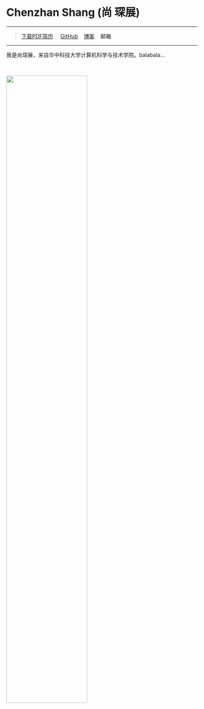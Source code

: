 # Chenzhan Shang (尚 琛展)

***

> [下载PDF简历]() &nbsp;&nbsp;&nbsp; [GitHub](https://github.com/Zilize) &nbsp;&nbsp; [博客](https://moecode.com/) &nbsp;&nbsp; <a title="U201716999@hust.edu.cn">邮箱</a>

***

我是尚琛展，来自华中科技大学计算机科学与技术学院。balabala…

&nbsp;

<img src="https://cdn.jsdelivr.net/gh/Zilize/MyResume@master/docs/pic/p1.jpg" width="65%" height="65%"></img>